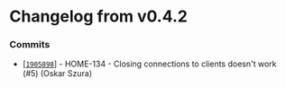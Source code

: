 # Changelog from v0.4.2
### Commits
* [[`1905898`](http://github.com/oskarszura/smart-home-agent-esp8266/commit/1905898f4895a26f7e72773fbde4794bb196abb0)] - HOME-134 - Closing connections to clients doesn't work (#5) (Oskar Szura)
